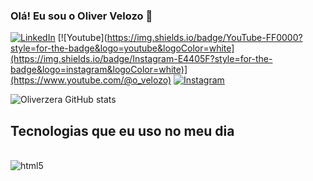 
### Olá! Eu sou o Oliver Velozo 👋

[![LinkedIn](https://img.shields.io/badge/LinkedIn-0077B5?style=for-the-badge&logo=linkedin&logoColor=white)](https://www.linkedin.com/in/oliver-ferreira-velozo-de-oliveira-b40702213/)
[![Youtube](https://img.shields.io/badge/YouTube-FF0000?style=for-the-badge&logo=youtube&logoColor=white](https://img.shields.io/badge/Instagram-E4405F?style=for-the-badge&logo=instagram&logoColor=white)](https://www.youtube.com/@o_velozo)
[![Instagram](https://img.shields.io/badge/YouTube-FF0000?style=for-the-badge&logo=youtube&logoColor=white)](https://www.instagram.com/_ovelozo/)

![Oliverzera GitHub stats](https://github-readme-stats.vercel.app/api?username=Oliverzera&show_icons=true&theme=dracula)

## Tecnologias que eu uso no meu dia

<div style="display: inline_block"><br/>
  <img align="center" alt="html5" src="https://img.shields.io/badge/HTML5-E34F26?style=for-the-badge&logo=html5&logoColor=white"/>
</div>
